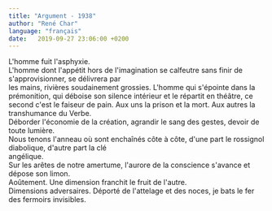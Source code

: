 ```yaml
---
title: "Argument - 1938"
author: "René Char"
language: "français"
date:   2019-09-27 23:06:00 +0200
---
```

L'homme fuit l'asphyxie.  
L'homme dont l'appétit hors de l'imagination se calfeutre sans finir de s'approvisionner, se délivrera par  
les mains, rivières soudainement grossies.
L'homme qui s'épointe dans la prémonition, qui déboise son silence intérieur et le répartit en théâtre, ce second c'est le faiseur de pain.
Aux uns la prison et la mort. Aux autres la transhumance du Verbe.  
Déborder l'économie de la création, agrandir le sang des gestes, devoir de toute lumière.  
Nous tenons l'anneau où sont enchaînés côte à côte, d'une part le rossignol diabolique, d'autre part la clé  
angélique.  
Sur les arêtes de notre amertume, l'aurore de la conscience s'avance et dépose son limon.  
Aoûtement. Une dimension franchit le fruit de l'autre.  
Dimensions adversaires. Déporté de l'attelage et des noces, je bats le fer des fermoirs invisibles.  
